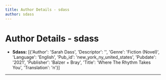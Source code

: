 ```yaml
---
title: Author Details - sdass
author: sdass
---
```


# Author Details - sdass

<ul>
    <li><strong>Sdass:</strong> [{'Author': 'Sarah Dass', 'Descriptor': '', 'Genre': 'Fiction (Novel)', 'Language': 'English', 'Pub_id': 'new_york_ny_united_states', 'Pubdate': '2021', 'Publisher': 'Balzer + Bray', 'Title': 'Where The Rhythm Takes You', 'Translation': 'n'}]</li>
</ul>
<hr>